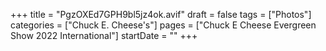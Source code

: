 +++
title = "PgzOXEd7GPH9bl5jz4ok.avif"
draft = false
tags = ["Photos"]
categories = ["Chuck E. Cheese's"]
pages = ["Chuck E Cheese Evergreen Show 2022 International"]
startDate = ""
+++

